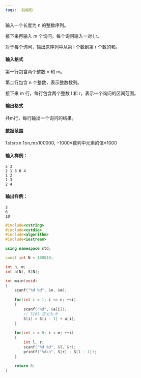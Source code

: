 ```yaml
---
tags:  前缀和
---
```






输入一个长度为 n 的整数序列。

接下来再输入 m 个询问，每个询问输入一对 l,r。

对于每个询问，输出原序列中从第 l 个数到第 r 个数的和。

#### 输入格式

第一行包含两个整数 n 和 m。

第二行包含 n 个整数，表示整数数列。

接下来 m 行，每行包含两个整数 l 和 r，表示一个询问的区间范围。

#### 输出格式

共m行，每行输出一个询问的结果。

#### 数据范围

1≤l≤r≤n
1≤n,m≤100000,
−1000≤数列中元素的值≤1000

#### 输入样例：

```
5 3
2 1 3 6 4
1 2
1 3
2 4
```

#### 输出样例：

```
3
6
10
```



```cpp
#include<cstring>
#include<cstdio>
#include<algorithm>
#include<iostream>

using namespace std;

const int N = 100010;

int n, m;
int a[N], S[N];

int main(void)
{
    scanf("%d %d", &n, &m);
    
    for(int i = 1; i <= n; ++i) 
    {
        scanf("%d", &a[i]);
        // S[0] 定义为 0
        S[i] = S[i - 1] + a[i];
    }
    
    for(int i = 0; i < m; ++i)
    {
        int l, r;
        scanf("%d %d", &l, &r);
        printf("%d\n", S[r] - S[l - 1]);
    }
    
    return 0;
}
```

